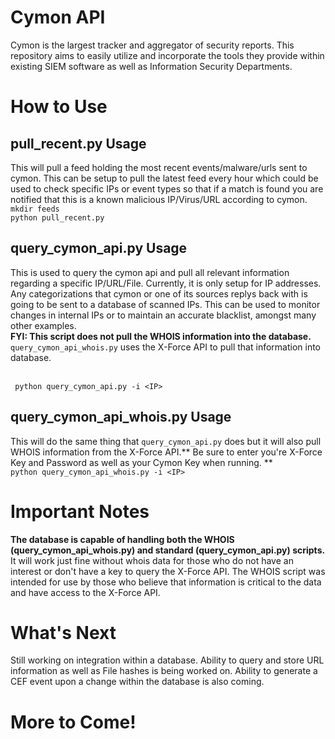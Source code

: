 # Cymon API 
Cymon is the largest tracker and aggregator of security reports. This repository aims to easily utilize and incorporate the tools they provide within existing SIEM software as well as Information Security Departments.

# How to Use
## pull_recent.py Usage
This  will pull a feed holding the most recent events/malware/urls sent to cymon. This can be setup to pull the latest feed every hour which could be used to check specific IPs or event types so that if a match is found you are notified that this is a known malicious IP/Virus/URL according to cymon. 
 <br>
`mkdir feeds`<br>
`python pull_recent.py`<br>

## query_cymon_api.py Usage
This is used to query the cymon api and pull all relevant information regarding a specific IP/URL/File. Currently, it is only setup for IP addresses. Any categorizations that cymon or one of its sources replys back with is going to be sent to a database of scanned IPs. This can be used to monitor changes in internal IPs or to maintain an accurate blacklist, amongst many other examples. 
<br>
**FYI: This script does not pull the WHOIS information into the database.**<br> `query_cymon_api_whois.py` uses the X-Force API to pull that information into database.

<br> ` python query_cymon_api.py -i <IP>`
<br>
## query_cymon_api_whois.py Usage
This will do the same thing that `query_cymon_api.py` does but it will also pull WHOIS information from the X-Force API.** Be sure to enter you're X-Force Key and Password as well as your Cymon Key when running. **<br>
`python query_cymon_api_whois.py -i <IP>`
# Important Notes
**The database is capable of handling both the WHOIS (query_cymon_api_whois.py) and standard (query_cymon_api.py) scripts.** It will work just fine without whois data for those who do not have an interest or don't have a key to query the X-Force API. The WHOIS script was intended for use by those who believe that information is critical to the data and have access to the X-Force API. 

# What's Next
Still working on integration within a database. Ability to query and store URL information as well as File hashes is being worked on. Ability to generate a CEF event upon a change within the database is also coming. 

# More to Come!

